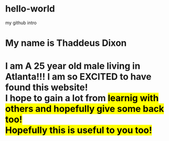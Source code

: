 # hello-world
my github intro
<body>
<h1>My name is Thaddeus Dixon <h1>

<p>I am A 25 year old male living in <b>Atlanta</b>!!!
I am so <strong>EXCITED</strong> to have found this website!<br>
I hope to gain a lot from <mark>learnig</> with others and hopefully give some back too!<br>
Hopefully this is useful to you too!

</p>
</body>

